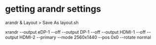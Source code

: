 # getting arandr settings

arandr &
Layout > Save As
layout.sh

xrandr --output eDP-1 --off --output DP-1 --off --output HDMI-1 --off --output HDMI-2 --primary --mode 2560x1440 --pos 0x0 --rotate normal
